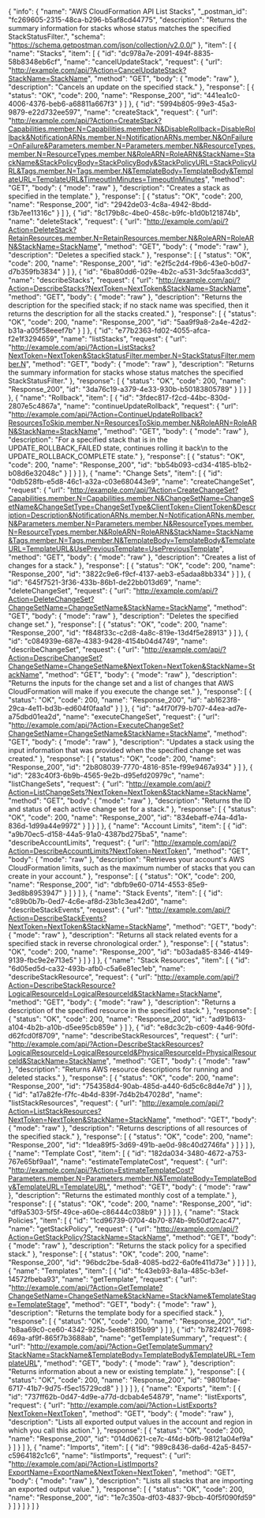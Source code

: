 {
  "info": {
    "name": "AWS CloudFormation API List Stacks",
    "_postman_id": "fc269605-2315-48ca-b296-b5af8cd44775",
    "description": "Returns the summary information for stacks whose status matches the specified StackStatusFilter.",
    "schema": "https://schema.getpostman.com/json/collection/v2.0.0/"
  },
  "item": [
    {
      "name": "Stacks",
      "item": [
        {
          "id": "dc978a7e-2091-494f-8835-58b8348eb6cf",
          "name": "cancelUpdateStack",
          "request": {
            "url": "http://example.com/api/?Action=CancelUpdateStack?StackName=StackName",
            "method": "GET",
            "body": {
              "mode": "raw"
            },
            "description": "Cancels an update on the specified stack."
          },
          "response": [
            {
              "status": "OK",
              "code": 200,
              "name": "Response_200",
              "id": "441ea1c0-4006-4376-beb6-a68811a667f3"
            }
          ]
        },
        {
          "id": "5994b805-99e3-45a3-9879-e22d732ee597",
          "name": "createStack",
          "request": {
            "url": "http://example.com/api/?Action=CreateStack?Capabilities.member.N=Capabilities.member.N&DisableRollback=DisableRollback&NotificationARNs.member.N=NotificationARNs.member.N&OnFailure=OnFailure&Parameters.member.N=Parameters.member.N&ResourceTypes.member.N=ResourceTypes.member.N&RoleARN=RoleARN&StackName=StackName&StackPolicyBody=StackPolicyBody&StackPolicyURL=StackPolicyURL&Tags.member.N=Tags.member.N&TemplateBody=TemplateBody&TemplateURL=TemplateURL&TimeoutInMinutes=TimeoutInMinutes",
            "method": "GET",
            "body": {
              "mode": "raw"
            },
            "description": "Creates a stack as specified in the template."
          },
          "response": [
            {
              "status": "OK",
              "code": 200,
              "name": "Response_200",
              "id": "2942de03-4c8a-4942-8bdd-f3b7ee11316c"
            }
          ]
        },
        {
          "id": "8c179b8c-4be0-458c-b9fc-b1d0b121874b",
          "name": "deleteStack",
          "request": {
            "url": "http://example.com/api/?Action=DeleteStack?RetainResources.member.N=RetainResources.member.N&RoleARN=RoleARN&StackName=StackName",
            "method": "GET",
            "body": {
              "mode": "raw"
            },
            "description": "Deletes a specified stack."
          },
          "response": [
            {
              "status": "OK",
              "code": 200,
              "name": "Response_200",
              "id": "e2f5c2d4-f9b6-43e0-b0d7-d7b359fb3834"
            }
          ]
        },
        {
          "id": "6ba80dd6-029e-4b2c-a531-3dc5faa3cdd3",
          "name": "describeStacks",
          "request": {
            "url": "http://example.com/api/?Action=DescribeStacks?NextToken=NextToken&StackName=StackName",
            "method": "GET",
            "body": {
              "mode": "raw"
            },
            "description": "Returns the description for the specified stack; if no stack name was specified, then it returns the description for all the stacks created."
          },
          "response": [
            {
              "status": "OK",
              "code": 200,
              "name": "Response_200",
              "id": "5aa9f9a8-2a4e-42d2-b31a-a05f58eeef7b"
            }
          ]
        },
        {
          "id": "e77b2363-fd02-4055-afca-f2e1f3294659",
          "name": "listStacks",
          "request": {
            "url": "http://example.com/api/?Action=ListStacks?NextToken=NextToken&StackStatusFilter.member.N=StackStatusFilter.member.N",
            "method": "GET",
            "body": {
              "mode": "raw"
            },
            "description": "Returns the summary information for stacks whose status matches the specified StackStatusFilter."
          },
          "response": [
            {
              "status": "OK",
              "code": 200,
              "name": "Response_200",
              "id": "3da76c19-a379-4e33-930b-b50183805789"
            }
          ]
        }
      ]
    },
    {
      "name": "Rollback",
      "item": [
        {
          "id": "3fdec817-f2cd-44bc-830d-2807e5c4867a",
          "name": "continueUpdateRollback",
          "request": {
            "url": "http://example.com/api/?Action=ContinueUpdateRollback?ResourcesToSkip.member.N=ResourcesToSkip.member.N&RoleARN=RoleARN&StackName=StackName",
            "method": "GET",
            "body": {
              "mode": "raw"
            },
            "description": "For a specified stack that is in the UPDATE_ROLLBACK_FAILED state, continues rolling it back\n         to the UPDATE_ROLLBACK_COMPLETE state."
          },
          "response": [
            {
              "status": "OK",
              "code": 200,
              "name": "Response_200",
              "id": "bb54b093-cd34-4185-b1b2-b08d6e32048c"
            }
          ]
        }
      ]
    },
    {
      "name": "Change Sets",
      "item": [
        {
          "id": "0db528fb-e5d8-46c1-a32a-c03e680443e9",
          "name": "createChangeSet",
          "request": {
            "url": "http://example.com/api/?Action=CreateChangeSet?Capabilities.member.N=Capabilities.member.N&ChangeSetName=ChangeSetName&ChangeSetType=ChangeSetType&ClientToken=ClientToken&Description=Description&NotificationARNs.member.N=NotificationARNs.member.N&Parameters.member.N=Parameters.member.N&ResourceTypes.member.N=ResourceTypes.member.N&RoleARN=RoleARN&StackName=StackName&Tags.member.N=Tags.member.N&TemplateBody=TemplateBody&TemplateURL=TemplateURL&UsePreviousTemplate=UsePreviousTemplate",
            "method": "GET",
            "body": {
              "mode": "raw"
            },
            "description": "Creates a list of changes for a stack."
          },
          "response": [
            {
              "status": "OK",
              "code": 200,
              "name": "Response_200",
              "id": "3822c9e6-f9cf-4137-aeb3-e5adaa8bb334"
            }
          ]
        },
        {
          "id": "645f7521-3f36-433b-86b1-de22bb013d69",
          "name": "deleteChangeSet",
          "request": {
            "url": "http://example.com/api/?Action=DeleteChangeSet?ChangeSetName=ChangeSetName&StackName=StackName",
            "method": "GET",
            "body": {
              "mode": "raw"
            },
            "description": "Deletes the specified change set."
          },
          "response": [
            {
              "status": "OK",
              "code": 200,
              "name": "Response_200",
              "id": "f848f33c-c2d8-4a8c-819e-13d4f5e28913"
            }
          ]
        },
        {
          "id": "c084939e-687e-4383-9428-4154b04d4749",
          "name": "describeChangeSet",
          "request": {
            "url": "http://example.com/api/?Action=DescribeChangeSet?ChangeSetName=ChangeSetName&NextToken=NextToken&StackName=StackName",
            "method": "GET",
            "body": {
              "mode": "raw"
            },
            "description": "Returns the inputs for the change set and a list of changes that AWS CloudFormation will make if you execute the change set."
          },
          "response": [
            {
              "status": "OK",
              "code": 200,
              "name": "Response_200",
              "id": "ab1623f8-29ca-4e11-bd3b-ed604f0faa1d"
            }
          ]
        },
        {
          "id": "a4f70f79-b707-44ea-ad7e-a75dbd01ea2d",
          "name": "executeChangeSet",
          "request": {
            "url": "http://example.com/api/?Action=ExecuteChangeSet?ChangeSetName=ChangeSetName&StackName=StackName",
            "method": "GET",
            "body": {
              "mode": "raw"
            },
            "description": "Updates a stack using the input information that was provided when the specified change set was created."
          },
          "response": [
            {
              "status": "OK",
              "code": 200,
              "name": "Response_200",
              "id": "2b808039-7770-4816-851e-f99e9467a934"
            }
          ]
        },
        {
          "id": "283c40f3-6b9b-4565-9e2b-d95efd20979c",
          "name": "listChangeSets",
          "request": {
            "url": "http://example.com/api/?Action=ListChangeSets?NextToken=NextToken&StackName=StackName",
            "method": "GET",
            "body": {
              "mode": "raw"
            },
            "description": "Returns the ID and status of each active change set for a stack."
          },
          "response": [
            {
              "status": "OK",
              "code": 200,
              "name": "Response_200",
              "id": "834ebaff-e74a-4d1a-836d-1d99a44e9972"
            }
          ]
        }
      ]
    },
    {
      "name": "Account Limits",
      "item": [
        {
          "id": "a9b70ec5-d158-44a5-91a0-4387bd275ba5",
          "name": "describeAccountLimits",
          "request": {
            "url": "http://example.com/api/?Action=DescribeAccountLimits?NextToken=NextToken",
            "method": "GET",
            "body": {
              "mode": "raw"
            },
            "description": "Retrieves your account's AWS CloudFormation limits, such as the maximum number of stacks that you can create in your account."
          },
          "response": [
            {
              "status": "OK",
              "code": 200,
              "name": "Response_200",
              "id": "dbfb9e60-0714-4553-85e9-3ed8b8953947"
            }
          ]
        }
      ]
    },
    {
      "name": "Stack Events",
      "item": [
        {
          "id": "c89b0b7b-0ed7-4c6e-af8d-23b1c3ea42d0",
          "name": "describeStackEvents",
          "request": {
            "url": "http://example.com/api/?Action=DescribeStackEvents?NextToken=NextToken&StackName=StackName",
            "method": "GET",
            "body": {
              "mode": "raw"
            },
            "description": "Returns all stack related events for a specified stack in reverse chronological order."
          },
          "response": [
            {
              "status": "OK",
              "code": 200,
              "name": "Response_200",
              "id": "b03ada85-8346-4149-9139-fbc9e2e713e5"
            }
          ]
        }
      ]
    },
    {
      "name": "Stack Resources",
      "item": [
        {
          "id": "6d05ed5d-ca32-493b-afb0-c5a6e81ec1eb",
          "name": "describeStackResource",
          "request": {
            "url": "http://example.com/api/?Action=DescribeStackResource?LogicalResourceId=LogicalResourceId&StackName=StackName",
            "method": "GET",
            "body": {
              "mode": "raw"
            },
            "description": "Returns a description of the specified resource in the specified stack."
          },
          "response": [
            {
              "status": "OK",
              "code": 200,
              "name": "Response_200",
              "id": "ad91b613-a104-4b2b-a10b-d5ee95cb859e"
            }
          ]
        },
        {
          "id": "e8dc3c2b-c609-4a46-90fd-d62fcd0f8709",
          "name": "describeStackResources",
          "request": {
            "url": "http://example.com/api/?Action=DescribeStackResources?LogicalResourceId=LogicalResourceId&PhysicalResourceId=PhysicalResourceId&StackName=StackName",
            "method": "GET",
            "body": {
              "mode": "raw"
            },
            "description": "Returns AWS resource descriptions for running and deleted stacks."
          },
          "response": [
            {
              "status": "OK",
              "code": 200,
              "name": "Response_200",
              "id": "754358d4-90ab-485d-a440-6d5c6c8d4e7d"
            }
          ]
        },
        {
          "id": "a17a82fe-f7fc-4b4d-839f-7d4b2b47028d",
          "name": "listStackResources",
          "request": {
            "url": "http://example.com/api/?Action=ListStackResources?NextToken=NextToken&StackName=StackName",
            "method": "GET",
            "body": {
              "mode": "raw"
            },
            "description": "Returns descriptions of all resources of the specified stack."
          },
          "response": [
            {
              "status": "OK",
              "code": 200,
              "name": "Response_200",
              "id": "1dea89f5-3d69-491b-ae0d-98c40d2746fa"
            }
          ]
        }
      ]
    },
    {
      "name": "Template Cost",
      "item": [
        {
          "id": "182da034-3480-4672-a753-767e65bf9aa1",
          "name": "estimateTemplateCost",
          "request": {
            "url": "http://example.com/api/?Action=EstimateTemplateCost?Parameters.member.N=Parameters.member.N&TemplateBody=TemplateBody&TemplateURL=TemplateURL",
            "method": "GET",
            "body": {
              "mode": "raw"
            },
            "description": "Returns the estimated monthly cost of a template."
          },
          "response": [
            {
              "status": "OK",
              "code": 200,
              "name": "Response_200",
              "id": "df9a5303-5f5f-49ce-a60e-c86444c038b9"
            }
          ]
        }
      ]
    },
    {
      "name": "Stack Policies",
      "item": [
        {
          "id": "1cd96739-0704-4b70-874b-9b50df2cac47",
          "name": "getStackPolicy",
          "request": {
            "url": "http://example.com/api/?Action=GetStackPolicy?StackName=StackName",
            "method": "GET",
            "body": {
              "mode": "raw"
            },
            "description": "Returns the stack policy for a specified stack."
          },
          "response": [
            {
              "status": "OK",
              "code": 200,
              "name": "Response_200",
              "id": "96bdc2be-5da8-4085-bd22-6a0fe411d73e"
            }
          ]
        }
      ]
    },
    {
      "name": "Templates",
      "item": [
        {
          "id": "fc43eb93-8a1a-485c-b3ef-14572fbeba93",
          "name": "getTemplate",
          "request": {
            "url": "http://example.com/api/?Action=GetTemplate?ChangeSetName=ChangeSetName&StackName=StackName&TemplateStage=TemplateStage",
            "method": "GET",
            "body": {
              "mode": "raw"
            },
            "description": "Returns the template body for a specified stack."
          },
          "response": [
            {
              "status": "OK",
              "code": 200,
              "name": "Response_200",
              "id": "b8aa69c0-ce60-4342-925b-5eeb8f815b99"
            }
          ]
        },
        {
          "id": "b7824f21-7698-469a-af9f-865f7b3688ab",
          "name": "getTemplateSummary",
          "request": {
            "url": "http://example.com/api/?Action=GetTemplateSummary?StackName=StackName&TemplateBody=TemplateBody&TemplateURL=TemplateURL",
            "method": "GET",
            "body": {
              "mode": "raw"
            },
            "description": "Returns information about a new or existing template."
          },
          "response": [
            {
              "status": "OK",
              "code": 200,
              "name": "Response_200",
              "id": "9801bfae-6717-41b7-9d75-f5ec15729cd8"
            }
          ]
        }
      ]
    },
    {
      "name": "Exports",
      "item": [
        {
          "id": "737ff62b-0d47-4d9e-a77d-dcbab4e54879",
          "name": "listExports",
          "request": {
            "url": "http://example.com/api/?Action=ListExports?NextToken=NextToken",
            "method": "GET",
            "body": {
              "mode": "raw"
            },
            "description": "Lists all exported output values in the account and region in which you call this action."
          },
          "response": [
            {
              "status": "OK",
              "code": 200,
              "name": "Response_200",
              "id": "014d0621-ce7c-4f4d-b0fb-98121a04ef9a"
            }
          ]
        }
      ]
    },
    {
      "name": "Imports",
      "item": [
        {
          "id": "989c8436-da6d-42a5-8457-c5964182c1c6",
          "name": "listImports",
          "request": {
            "url": "http://example.com/api/?Action=ListImports?ExportName=ExportName&NextToken=NextToken",
            "method": "GET",
            "body": {
              "mode": "raw"
            },
            "description": "Lists all stacks that are importing an exported output value."
          },
          "response": [
            {
              "status": "OK",
              "code": 200,
              "name": "Response_200",
              "id": "1e7c350a-df03-4837-9bcb-40f5f090fd59"
            }
          ]
        }
      ]
    }
  ]
}